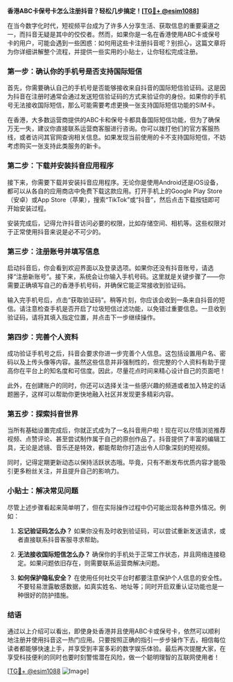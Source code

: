 **香港ABC卡保号卡怎么注册抖音？轻松几步搞定！[[TG💪+ @esim1088](https://t.me/s/esim1088)]**

在当今数字化时代，短视频平台成为了许多人分享生活、获取信息的重要渠道之一，而抖音无疑是其中的佼佼者。然而，如果你是一名在香港使用ABC卡或保号卡的用户，可能会遇到一些困惑：如何用这些卡注册抖音呢？别担心，这篇文章将为你详细讲解整个流程，并提供一些实用的小贴士，让你轻松完成注册。

### 第一步：确认你的手机号是否支持国际短信

首先，你需要确认自己的手机号是否能够接收来自抖音的国际短信验证码。这是因为抖音在注册时通常会通过发送短信验证码的方式来验证你的身份。如果你的手机号无法接收国际短信，那么可能需要考虑更换一张支持国际短信功能的SIM卡。

在香港，大多数运营商提供的ABC卡和保号卡都具备国际短信功能，但为了确保万无一失，建议你直接联系运营商客服进行咨询。你可以拨打他们的官方客服热线，或者访问其官网查询相关信息。如果发现当前使用的卡不支持国际短信，不妨考虑购买一张支持此类服务的新卡。

### 第二步：下载并安装抖音应用程序

接下来，你需要下载并安装抖音应用程序。无论你是使用Android还是iOS设备，都可以从各自的应用商店中免费下载这款应用。打开手机上的Google Play Store（安卓）或App Store（苹果），搜索“TikTok”或“抖音”，然后点击下载按钮即可开始安装过程。

安装完成后，记得允许抖音访问必要的权限，比如存储空间、相机等。这些权限对于正常使用抖音来说是必不可少的。

### 第三步：注册账号并填写信息

启动抖音后，你会看到欢迎界面以及登录选项。如果你还没有抖音账号，请选择“注册新账号”。接下来，系统会让你输入手机号码。这里就是关键步骤了——你需要正确填写自己的香港手机号码，并确保它能正常接收到验证码。

输入完手机号后，点击“获取验证码”。稍等片刻，你应该会收到一条来自抖音的短信。请注意检查手机是否开启了垃圾短信过滤功能，以免错过重要信息。一旦收到验证码，请将其填入指定位置，并点击下一步继续操作。

### 第四步：完善个人资料

成功验证手机号之后，抖音会要求你进一步完善个人信息。这包括设置用户名、密码以及上传头像等内容。虽然这些信息并非强制性的，但完整的个人资料有助于提高你在平台上的知名度和可信度。因此，尽量花点时间来精心设计自己的页面吧！

此外，在创建账户的同时，你还可以选择关注一些感兴趣的频道或者加入特定的话题圈子，这样可以帮助你更快地融入社区并发现更多精彩内容。

### 第五步：探索抖音世界

当所有基础设置完成后，你就正式成为了一名抖音用户啦！现在可以尽情浏览推荐视频、点赞评论、甚至尝试制作属于自己的原创作品了。抖音提供了丰富的编辑工具，无论是滤镜、音乐还是特效，都能帮助你打造出令人印象深刻的短视频。

同时，记得定期更新动态以保持活跃状态哦。毕竟，只有不断发布优质内容才能吸引更多粉丝关注，并且提升自己的影响力。

### 小贴士：解决常见问题

尽管上述步骤看起来简单明了，但在实际操作过程中仍可能出现各种意外情况。例如：

1. **忘记验证码怎么办？**
   如果你没有及时收到验证码，可以尝试重新发送请求，或者直接联系抖音客服寻求帮助。
   
2. **无法接收国际短信怎么办？**
   确保你的手机处于正常工作状态，并且网络连接稳定。如果问题依旧存在，则需要联系运营商解决问题。

3. **如何保护隐私安全？**
   在使用任何社交平台时都要注意保护个人信息的安全性。不要轻易泄露敏感数据，如真实姓名、地址等；同时开启双重认证功能也是一种很好的防护措施。

### 结语

通过以上介绍可以看出，即使身处香港并且使用ABC卡或保号卡，依然可以顺利地注册并使用抖音这一热门应用。只要按照正确的指引一步步操作下去，相信每位读者都能够快速上手，并享受到丰富多彩的数字娱乐体验。最后再次提醒大家，在享受科技便利的同时也要时刻警惕潜在风险，做一个聪明理智的互联网使用者！

[[TG💪+ @esim1088](https://t.me/s/esim1088) ![Image](https://i.postimg.cc/4NQfJmqS/Snipaste-2025-05-13-00-14-12.png)]